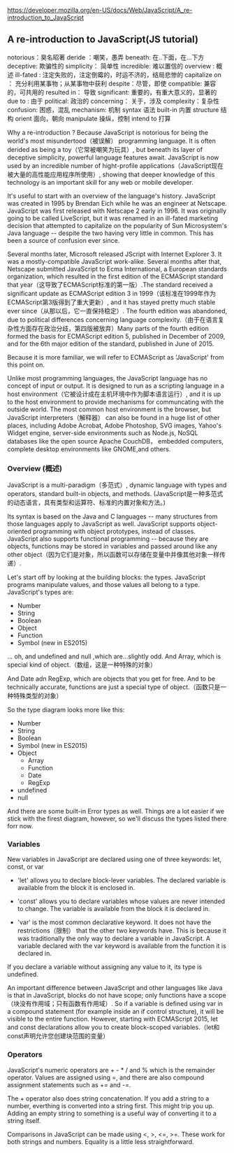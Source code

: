 https://developer.mozilla.org/en-US/docs/Web/JavaScript/A_re-introduction_to_JavaScript

## A re-introduction to JavaScript(JS tutorial)

notorious：臭名昭著
deride ：嘲笑，愚弄
beneath: 在..下面，在...下方
deceptive: 欺骗性的
simplicity： 简单性
incredible: 难以置信的
overview : 概述
ill-fated : 注定失败的，注定倒霉的，时运不济的，结局悲惨的
capitalize on ： 充分利用某事物；从某事物中获利
despite：尽管，即使
compatible: 兼容的，可共用的
resulted in： 导致
significant: 重要的，有重大意义的，显著的
due to : 由于
political: 政治的
concerning： 关于，涉及
complexity：复杂性
confusion: 困惑，混乱
mechanism: 机制
syntax 语法
built-in 内置 
structure 结构
orient 面向，朝向
manipulate 操纵，控制
intend to 打算




Why a re-introduction ? Because JavaScript is notorious for being the world's most misundertood（被误解） programming language. It is often derided as being a toy（它常被嘲笑为玩具）, but beneath its layer of deceptive simplicity, powerful language features await. JavaScript is now used by an incredible number of hight-profile applications（JavaScript现在被大量的高性能应用程序所使用）, showing that deeper knowledge of this technology is an important skill for any web or mobile developer.

It's useful to start with an overview of the language's history. JavaScript was created in 1995 by Brendan Eich while he was an engineer at Netscape. JavaScript was first released with Netscape 2 early in 1996. It was originally going to be called LiveScript, but it was renamed in an ill-fated marketing decision that attempted to capitalize on the popularity of Sun Microsystem's Java language -- despite the two having very little in common. This has been a source of confusion ever since.

Several months later, Microsoft released JScript with Internet Explorer 3. It was a mostly-compatible JavaScript work-alike. Several months after that, Netscape submitted JavaScript to Ecma International, a European standards organization, which resulted in the first edition of the ECMAScript standard that year（这导致了ECMAScript标准的第一版）.The standard received a significant update as ECMAScript edition 3 in 1999（该标准在1999年作为ECMAScript第3版得到了重大更新）, and it has stayed pretty much stable ever since（从那以后，它一直保持稳定）. The fourth edition was abandoned, due to political differences concerning language complexity.（由于在语言复杂性方面存在政治分歧，第四版被放弃）Many parts of the fourth edition formed the basis for ECMAScript edition 5, published in December of 2009, and for the 6th major edition of the standard, published in June of 2015.

Because it is more familiar, we will refer to ECMAScript as 'JavaScript' from this point on.

Unlike most programming languages, the JavaScript language has no concept of input or output. It is designed to run as a scripting language in a host environment（它被设计成在主机环境中作为脚本语言运行）, and it is up to the host environment to provide mechanisms for communcating with the outside world. The most common host environment is the browser, but JavaScript interpreters（解释器） can also be found in a huge list of other places, including Adobe Acrobat, Adobe Photoshop, SVG images, Yahoo's Widget engine, server-side environments such as Node.js, NoSQL databases like the open source Apache CouchDB， embedded computers, complete desktop environments like GNOME,and others.


### Overview (概述)
JavaScript is a multi-paradigm（多范式）, dynamic language with types and operators, standard built-in objects, and methods.
(JavaScript是一种多范式的动态语言，具有类型和运算符、标准的内置对象和方法。)

Its syntax is based on the Java and C languages -- many structures from those languages apply to JavaScript as well. JavaScript supports object-oriented programming with object prototypes, instead of classes. JavaScript also supports functional programming -- because they are objects, functions may be stored in variables and passed around like any other object（因为它们是对象，所以函数可以存储在变量中并像其他对象一样传递）.

Let's start off by looking at the building blocks: the types. JavaScript programs manipulate values, and those values all belong to a type. JavaScript's types are: 

* Number
* String
* Boolean
* Object
* Function
* Symbol (new in ES2015)

... oh, and undefined and null ,which are...slightly odd. And Array, which is special kind of object.（数组，这是一种特殊的对象）

 And Date adn RegExp, which are objects that you get for free. And to be technically accurate, functions are just a special type of object.（函数只是一种特殊类型的对象）

 So the type diagram looks more like this: 

 * Number
 * String
 * Boolean
 * Symbol (new in ES2015)
 * Object
    * Array
    * Function
    * Date
    * RegExp
 * undefined
 * null
 
 And there are some built-in Error types as well. Things are a lot easier if we stick with the firest diagram, however, so we'll discuss the types listed there forr now.


### Variables
New variables in JavaScript are declared using one of three keywords: let, const, or var

* 'let' allows you to declare block-lever variables. The declared variable is available from the block it is enclosed in.

* 'const' allows you to declare variables whose values are never intended to change. The variable is available from the block it is declared in.

* 'var' is the most common declarative keyword. It does not have the restrictions（限制） that the other two keywords have. This is because it was traditionally the only way to declare a variable in JavaScript. A variable declared with the var keyword is available from the function it is declared in.

If you declare a variable without assigning any value to it, its type is undefined.

An important difference between JavaScript and other languages like Java is that in JavaScript, blocks do not have scope; only functions have a scope（块没有作用域；只有函数有作用域）. So if a variable is defined using var in a compound statement (for example inside an if control structure), it will be visible to the entire function. However, starting with ECMAScript 2015, let and const declarations allow you to create block-scoped variables.（let和const声明允许您创建块范围的变量）


### Operators
JavaScript's numeric operators are + - * / and % which is the remainder operator. Values are assigned using =, and there are also compound assignment statements such as += and -=. 

The + operator also does string concatenation. If you add a string to a number, everthing is converted into a string first. This might trip you up. Adding an empty string to something is a useful way of converting it to a string itself.

Comparisons in JavaScript can be made using <, >, <=, >=. These work for both strings and numbers. Equality is a little less straightforward.

